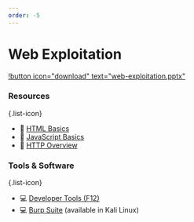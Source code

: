 ```yaml
---
order: -5
---
```


# Web Exploitation

[!button icon="download" text="web-exploitation.pptx"](/files/web-exploitation.pptx)

### Resources
{.list-icon}
- :book: [HTML Basics](https://developer.mozilla.org/en-US/docs/Learn/Getting_started_with_the_web/HTML_basics)
- :book: [JavaScript Basics](https://developer.mozilla.org/en-US/docs/Learn/Getting_started_with_the_web/JavaScript_basics)
- :book: [HTTP Overview](https://developer.mozilla.org/en-US/docs/Web/HTTP/Overview)

### Tools & Software
{.list-icon}
- :computer: [Developer Tools (F12)](https://developer.mozilla.org/en-US/docs/Learn/Common_questions/Tools_and_setup/What_are_browser_developer_tools)
- :computer: [Burp Suite](https://portswigger.net/burp/documentation/desktop/getting-started) (available in Kali Linux)